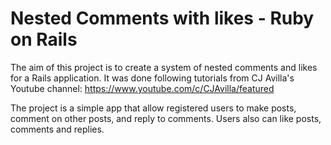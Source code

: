 # Nested Comments with likes - Ruby on Rails

The aim of this project is to create a system of nested comments and likes for a Rails application. It was done following tutorials from CJ Avilla's Youtube channel: https://www.youtube.com/c/CJAvilla/featured

The project is a simple app that allow registered users to make posts, comment on other posts, and reply to comments. Users also can like posts, comments and replies. 

